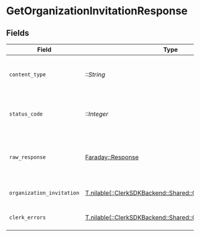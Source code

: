 # GetOrganizationInvitationResponse


## Fields

| Field                                                                                                         | Type                                                                                                          | Required                                                                                                      | Description                                                                                                   |
| ------------------------------------------------------------------------------------------------------------- | ------------------------------------------------------------------------------------------------------------- | ------------------------------------------------------------------------------------------------------------- | ------------------------------------------------------------------------------------------------------------- |
| `content_type`                                                                                                | *::String*                                                                                                    | :heavy_check_mark:                                                                                            | HTTP response content type for this operation                                                                 |
| `status_code`                                                                                                 | *::Integer*                                                                                                   | :heavy_check_mark:                                                                                            | HTTP response status code for this operation                                                                  |
| `raw_response`                                                                                                | [Faraday::Response](https://www.rubydoc.info/gems/faraday/Faraday/Response)                                   | :heavy_check_mark:                                                                                            | Raw HTTP response; suitable for custom response parsing                                                       |
| `organization_invitation`                                                                                     | [T.nilable(::ClerkSDKBackend::Shared::OrganizationInvitation)](../../models/shared/organizationinvitation.md) | :heavy_minus_sign:                                                                                            | An organization invitation                                                                                    |
| `clerk_errors`                                                                                                | [T.nilable(::ClerkSDKBackend::Shared::ClerkErrors)](../../models/shared/clerkerrors.md)                       | :heavy_minus_sign:                                                                                            | Request was not successful                                                                                    |